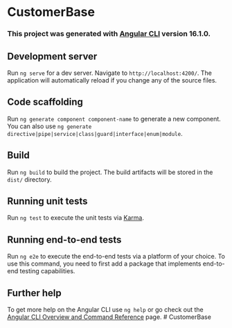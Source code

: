 # CustomerBase
>
###  This project was generated with [Angular CLI](https://github.com/angular/angular-cli) version 16.1.0.
>
## Development server  
>
Run `ng serve` for a dev server. Navigate to `http://localhost:4200/`. The application will automatically reload if you change any of the source files.
>
## Code scaffolding  
>
Run `ng generate component component-name` to generate a new component. You can also use `ng generate directive|pipe|service|class|guard|interface|enum|module`.
>
## Build

Run `ng build` to build the project. The build artifacts will be stored in the `dist/` directory.

## Running unit tests

Run `ng test` to execute the unit tests via [Karma](https://karma-runner.github.io).

## Running end-to-end tests

Run `ng e2e` to execute the end-to-end tests via a platform of your choice. To use this command, you need to first add a package that implements end-to-end testing capabilities.

## Further help

To get more help on the Angular CLI use `ng help` or go check out the [Angular CLI Overview and Command Reference](https://angular.io/cli) page.
#   C u s t o m e r B a s e 
 
 
